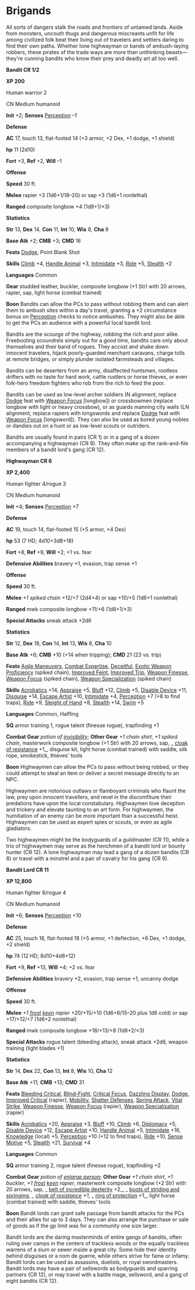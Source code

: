 # Brigands

All sorts of dangers stalk the roads and frontiers of untamed lands. Aside from monsters, uncouth thugs and dangerous miscreants unfit for life among civilized folk beat their living out of travelers and settlers daring to find their own paths. Whether lone highwayman or bands of ambush-laying robbers, these pirates of the trade ways are more than unthinking beasts—they're cunning bandits who know their prey and deadly art all too well.

**Bandit CR 1/2**

**XP 200**

Human warrior 2

CN Medium humanoid

**Init** +2; **Senses** [Perception](../../skills/perception.md#_perception) –1

**Defense**

**AC** 17, touch 13, flat-footed 14 (+3 armor, +2 Dex, +1 dodge, +1 shield)

**hp** 11 (2d10)

**Fort** +3, **Ref** +2, **Will** –1

**Offense**

**Speed** 30 ft.

**Melee** rapier +3 (1d6+1/18–20) or sap +3 (1d6+1 nonlethal)

**Ranged** composite longbow +4 (1d8+1/×3)

**Statistics**

**Str** 13, **Dex** 14, **Con** 11, **Int** 10, **Wis** 8, **Cha** 9

**Base Atk** +2; **CMB** +3; **CMD** 16

**Feats** [Dodge](../../feats.md#_dodge), Point Blank Shot

**Skills** [Climb](../../skills/climb.md#_climb) +4, [Handle Animal](../../skills/handleAnimal.md#_handle-animal) +3, [Intimidate](../../skills/intimidate.md#_intimidate) +3, [Ride](../../skills/ride.md#_ride) +5, [Stealth](../../skills/stealth.md#_stealth) +2

**Languages** Common

**Gear** studded leather, buckler, composite longbow (+1 Str) with 20 arrows, rapier, sap, light horse (combat trained)

**Boon** Bandits can allow the PCs to pass without robbing them and can alert them to ambush sites within a day's travel, granting a +2 circumstance bonus on [Perception](../../skills/perception.md#_perception) checks to notice ambushes. They might also be able to get the PCs an audience with a powerful local bandit lord.

Bandits are the scourge of the highway, robbing the rich and poor alike. Freebooting scoundrels simply out for a good time, bandits care only about themselves and their band of rogues. They accost and shake down innocent travelers, hijack poorly-guarded merchant caravans, charge tolls at remote bridges, or simply plunder isolated farmsteads and villages.

Bandits can be deserters from an army, disaffected huntsmen, rootless drifters with no taste for hard work, cattle rustlers or horse thieves, or even folk-hero freedom fighters who rob from the rich to feed the poor.

Bandits can be used as low-level archer soldiers (N alignment, replace [Dodge](../../feats.md#_dodge) feat with [Weapon Focus](../../feats.md#_weapon-focus) [longbow]) or crossbowmen (replace longbow with light or heavy crossbow), or as guards manning city walls (LN alignment, replace rapiers with longswords and replace [Dodge](../../feats.md#_dodge) feat with [Weapon Focus](../../feats.md#_weapon-focus) [longsword]). They can also be used as bored young nobles or dandies out on a hunt or as low-level scouts or outriders.

Bandits are usually found in pairs (CR 1) or in a gang of a dozen accompanying a highwayman (CR 8). They often make up the rank-and-file members of a bandit lord's gang (CR 12).

**Highwayman CR 6**

**XP 2,400**

Human fighter 4/rogue 3

CN Medium humanoid

**Init** +4; **Senses** [Perception](../../skills/perception.md#_perception) +7

**Defense**

**AC** 19, touch 14, flat-footed 15 (+5 armor, +4 Dex)

**hp** 53 (7 HD; 4d10+3d8+18)

**Fort** +8, **Ref** +9, **Will** +2; +1 vs. fear

**Defensive Abilities** bravery +1, evasion, trap sense +1

**Offense**

**Speed** 30 ft.

**Melee** _+1 spiked chain_ +12/+7 (2d4+4) or sap +10/+5 (1d6+1 nonlethal)

**Ranged** mwk composite longbow +11/+6 (1d8+1/×3)

**Special Attacks** sneak attack +2d6

**Statistics**

**Str** 12, **Dex** 18, **Con** 14, **Int** 13, **Wis** 8, **Cha** 10

**Base Atk** +6; **CMB** +10 (+14 when tripping); **CMD** 21 (23 vs. trip)

**Feats** [Agile Maneuvers](../../feats.md#_agile-maneuvers), [Combat Expertise](../../feats.md#_combat-expertise), [Deceitful](../../feats.md#_deceitful), [Exotic Weapon Proficiency](../../feats.md#_exotic-weapon-proficiency) (spiked chain), [Improved Feint](../../feats.md#_improved-feint), [Improved Trip](../../feats.md#_improved-trip), [Weapon Finesse](../../feats.md#_weapon-finesse), [Weapon Focus](../../feats.md#_weapon-focus) (spiked chain), [Weapon Specialization](../../feats.md#_weapon-specialization) (spiked chain)

**Skills** [Acrobatics](../../skills/acrobatics.md#_acrobatics) +14, [Appraise](../../skills/appraise.md#_appraise) +5, [Bluff](../../skills/bluff.md#_bluff) +12, [Climb](../../skills/climb.md#_climb) +5, [Disable Device](../../skills/disableDevice.md#_disable-device) +11, [Disguise](../../skills/disguise.md#_disguise) +14, [Escape Artist](../../skills/escapeArtist.md#_escape-artist) +10, [Intimidate](../../skills/intimidate.md#_intimidate) +4, [Perception](../../skills/perception.md#_perception) +7 (+8 to find traps), [Ride](../../skills/ride.md#_ride) +9, [Sleight of Hand](../../skills/sleightOfHand.md#_sleight-of-hand) +8, [Stealth](../../skills/stealth.md#_stealth) +14, [Swim](../../skills/swim.md#_swim) +5

**Languages** Common, Halfling

**SQ** armor training 1, rogue talent (finesse rogue), trapfinding +1

**Combat Gear** _potion of [invisibility](../../spells/invisibility.md#_invisibility)_; **Other Gear** _+1 chain shirt_, _+1 spiked chain_, masterwork composite longbow (+1 Str) with 20 arrows, sap, _ [cloak of resistance](../../magicItems/wondrousItems.md#_cloak-of-resistance) +1_, disguise kit, light horse (combat trained) with saddle, silk rope, smokestick, thieves' tools

**Boon** Highwaymen can allow the PCs to pass without being robbed, or they could attempt to steal an item or deliver a secret message directly to an NPC.

Highwaymen are notorious outlaws or flamboyant criminals who flaunt the law, prey upon innocent travellers, and revel in the discomfiture their predations have upon the local constabulary. Highwaymen love deception and trickery and elevate taunting to an art form. For highwaymen, the humiliation of an enemy can be more important than a successful heist. Highwaymen can be used as expert spies or scouts, or even as agile gladiators.

Two highwaymen might be the bodyguards of a guildmaster (CR 11), while a trio of highwaymen may serve as the henchmen of a bandit lord or bounty hunter (CR 12). A lone highwayman may lead a gang of a dozen bandits (CR 8) or travel with a minstrel and a pair of cavalry for his gang (CR 9).

**Bandit Lord CR 11**

**XP 12,800**

Human fighter 8/rogue 4

CN Medium humanoid

**Init** +6; **Senses** [Perception](../../skills/perception.md#_perception) +10

**Defense**

**AC** 25, touch 18, flat-footed 18 (+5 armor, +1 deflection, +6 Dex, +1 dodge, +2 shield)

**hp** 74 (12 HD; 8d10+4d8+12)

**Fort** +9, **Ref** +13, **Will** +4; +2 vs. fear

**Defensive Abilities** bravery +2, evasion, trap sense +1, uncanny dodge

**Offense**

**Speed** 30 ft.

**Melee** _+1 [frost](../../magicItems/weapons.md#_weapons-frost) [keen](../../magicItems/weapons.md#_weapons-keen) rapier_ +20/+15/+10 (1d6+6/15–20 plus 1d6 cold) or sap +17/+12/+7 (1d6+2 nonlethal)

**Ranged** mwk composite longbow +18/+13/+8 (1d8+2/×3)

**Special Attacks** rogue talent (bleeding attack), sneak attack +2d6, weapon training (light blades +1)

**Statistics**

**Str** 14, **Dex** 22, **Con** 13, **Int** 8, **Wis** 10, **Cha** 12

**Base Atk** +11; **CMB** +13; **CMD** 31

**Feats** [Bleeding Critical](../../feats.md#_bleeding-critical), [Blind-Fight](../../feats.md#_blind-fight), [Critical Focus](../../feats.md#_critical-focus), [Dazzling Display](../../feats.md#_dazzling-display), [Dodge](../../feats.md#_dodge), [Improved Critical](../../feats.md#_improved-critical) (rapier), [Mobility](../../feats.md#_mobility), [Shatter Defenses](../../feats.md#_shatter-defenses), [Spring Attack](../../feats.md#_spring-attack), [Vital Strike](../../feats.md#_vital-strike), [Weapon Finesse](../../feats.md#_weapon-finesse), [Weapon Focus](../../feats.md#_weapon-focus) (rapier), [Weapon Specialization](../../feats.md#_weapon-specialization) (rapier)

**Skills** [Acrobatics](../../skills/acrobatics.md#_acrobatics) +20, [Appraise](../../skills/appraise.md#_appraise) +3, [Bluff](../../skills/bluff.md#_bluff) +10, [Climb](../../skills/climb.md#_climb) +6, [Diplomacy](../../skills/diplomacy.md#_diplomacy) +5, [Disable Device](../../skills/disableDevice.md#_disable-device) +12, [Escape Artist](../../skills/escapeArtist.md#_escape-artist) +10, [Handle Animal](../../skills/handleAnimal.md#_handle-animal) +5, [Intimidate](../../skills/intimidate.md#_intimidate) +16, [Knowledge](../../skills/knowledge.md#_knowledge) (local) +5, [Perception](../../skills/perception.md#_perception) +10 (+12 to find traps), [Ride](../../skills/ride.md#_ride) +10, [Sense Motive](../../skills/senseMotive.md#_sense-motive) +5, [Stealth](../../skills/stealth.md#_stealth) +21, [Survival](../../skills/survival.md#_survival) +4

**Languages** Common

**SQ** armor training 2, rogue talent (finesse rogue), trapfinding +2

**Combat Gear** _potion of [enlarge person](../../spells/enlargePerson.md#_enlarge-person)_; **Other Gear** _+1 chain shirt_, _+1 buckler_, _+1 [frost](../../magicItems/weapons.md#_weapons-frost) [keen](../../magicItems/weapons.md#_weapons-keen) rapier_, masterwork composite longbow (+2 Str) with 20 arrows, sap, _ [belt of incredible dexterity](../../magicItems/wondrousItems.md#_belt-of-incredible-dexterity) +2_, _ [boots of striding and springing](../../magicItems/wondrousItems.md#_boots-of-striding-and-springing)_, _ [cloak of resistance](../../magicItems/wondrousItems.md#_cloak-of-resistance) +1_, _ [ring of protection](../../magicItems/rings.md#_ring-of-protection) +1_, light horse (combat trained) with saddle, thieves' tools

**Boon** Bandit lords can grant safe passage from bandit attacks for the PCs and their allies for up to 3 days. They can also arrange the purchase or sale of goods as if the gp limit was for a community one size larger.

Bandit lords are the daring masterminds of entire gangs of bandits, often ruling over camps in the centers of trackless woods or the equally trackless warrens of a slum or sewer inside a great city. Some hide their identity behind disguises or a nom de guerre, while others strive for fame or infamy. Bandit lords can be used as assassins, duelists, or royal swordmasters. Bandit lords may have a pair of sellswords as bodyguards and sparring partners (CR 12), or may travel with a battle mage, sellsword, and a gang of eight bandits (CR 12).

